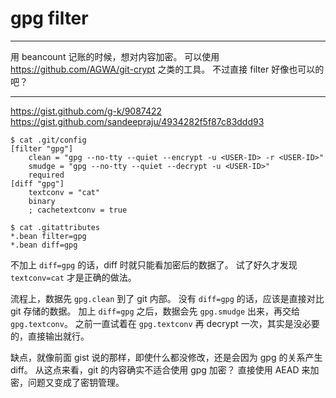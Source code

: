# gpg filter

---

用 beancount 记账的时候，想对内容加密。
可以使用 https://github.com/AGWA/git-crypt 之类的工具。
不过直接 filter 好像也可以的吧？

---

https://gist.github.com/g-k/9087422
https://gist.github.com/sandeepraju/4934282f5f87c83ddd93

```
$ cat .git/config
[filter "gpg"]
    clean = "gpg --no-tty --quiet --encrypt -u <USER-ID> -r <USER-ID>"
    smudge = "gpg --no-tty --quiet --decrypt -u <USER-ID>"
    required
[diff "gpg"]
    textconv = "cat"
    binary
    ; cachetextconv = true

$ cat .gitattributes
*.bean filter=gpg
*.bean diff=gpg
```

不加上 `diff=gpg` 的话，diff 时就只能看加密后的数据了。
试了好久才发现 `textconv=cat` 才是正确的做法。

流程上，数据先 `gpg.clean` 到了 git 内部。
没有 `diff=gpg` 的话，应该是直接对比 git 存储的数据。
加上 `diff=gpg` 之后，数据会先 `gpg.smudge` 出来，再交给 `gpg.textconv`。
之前一直试着在 `gpg.textconv` 再 decrypt 一次，其实是没必要的，直接输出就行。

缺点，就像前面 gist 说的那样，即使什么都没修改，还是会因为 gpg 的关系产生 diff。
从这点来看，git 的内容确实不适合使用 gpg 加密？
直接使用 AEAD 来加密，问题又变成了密钥管理。
